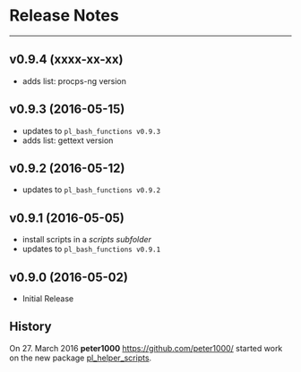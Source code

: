 # Release Notes


---


## v0.9.4 (xxxx-xx-xx)

* adds list: procps-ng version


## v0.9.3 (2016-05-15)

* updates to `pl_bash_functions v0.9.3`
* adds list: gettext version


## v0.9.2 (2016-05-12)

* updates to `pl_bash_functions v0.9.2`


## v0.9.1 (2016-05-05)

* install scripts in a *scripts subfolder*
* updates to `pl_bash_functions v0.9.1`


## v0.9.0 (2016-05-02)

* Initial Release


## History

On 27. March 2016 **peter1000** <https://github.com/peter1000/> started work on the new package
[pl_helper_scripts](https://github.com/P-Linux/pl_helper_scripts).
